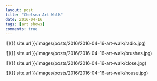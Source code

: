 ```yaml
---
layout: post
title: "Chelsea Art Walk"
date: 2016-04-16
tags: [art shows]
comments: true
---
```

![]({{ site.url }}/images/posts/2016/2016-04-16-art-walk/radio.jpg)

![]({{ site.url }}/images/posts/2016/2016-04-16-art-walk/brushes.jpg)

![]({{ site.url }}/images/posts/2016/2016-04-16-art-walk/close.jpg)

![]({{ site.url }}/images/posts/2016/2016-04-16-art-walk/house.jpg)


